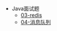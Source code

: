 * Java面试题
  * [03-redis](java/java-inerview/03-redis/_sidebar.md)
  * [04-消息队列](java/java-inerview/04-消息队列/_sidebar.md)

